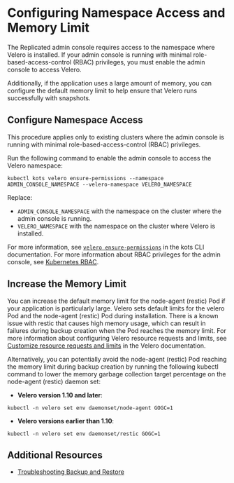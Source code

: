 # Configuring Namespace Access and Memory Limit

The Replicated admin console requires access to the namespace where Velero is installed. If your admin console is running with minimal role-based-access-control (RBAC) privileges, you must enable the admin console to access Velero.

Additionally, if the application uses a large amount of memory, you can configure the default memory limit to help ensure that Velero runs successfully with snapshots.

## Configure Namespace Access

This procedure applies only to existing clusters where the admin console is running with minimal role-based-access-control (RBAC) privileges. 

Run the following command to enable the admin console to access the Velero namespace:

   ```
   kubectl kots velero ensure-permissions --namespace ADMIN_CONSOLE_NAMESPACE --velero-namespace VELERO_NAMESPACE
   ```
   Replace:
   * `ADMIN_CONSOLE_NAMESPACE` with the namespace on the cluster where the admin console is running.
   * `VELERO_NAMESPACE` with the namespace on the cluster where Velero is installed.

  For more information, see [`velero ensure-permissions`](/reference/kots-cli-velero-ensure-permissions/) in the kots CLI documentation. For more information about RBAC privileges for the admin console, see [Kubernetes RBAC](../vendor/packaging-rbac).

## Increase the Memory Limit

You can increase the default memory limit for the node-agent (restic) Pod if your application is particularly large. Velero sets default limits for the velero Pod and the node-agent (restic) Pod during installation. There is a known issue with restic that causes high memory usage, which can result in failures during backup creation when the Pod reaches the memory limit. For more information about configuring Velero resource requests and limits, see [Customize resource requests and limits](https://velero.io/docs/v1.10/customize-installation/#customize-resource-requests-and-limits) in the Velero documentation.

Alternatively, you can potentially avoid the node-agent (restic) Pod reaching the memory limit during backup creation by running the following kubectl command to lower the memory garbage collection target percentage on the node-agent (restic) daemon set:

   - **Velero version 1.10 and later**:

   ```
   kubectl -n velero set env daemonset/node-agent GOGC=1
   ```

   - **Velero versions earlier than 1.10**:

   ```
   kubectl -n velero set env daemonset/restic GOGC=1
   ```

## Additional Resources

* [Troubleshooting Backup and Restore](snapshots-troubleshooting-backup-restore)
